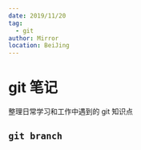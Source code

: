 ```yaml
---
date: 2019/11/20
tag:
  - git
author: Mirror
location: BeiJing
---
```


# git 笔记

整理日常学习和工作中遇到的 git 知识点

## `git branch`
